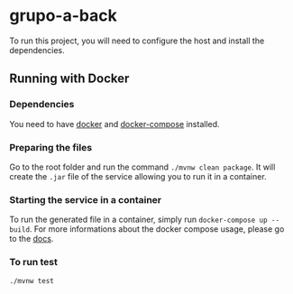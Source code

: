 # grupo-a-back
To run this project, you will need to configure the host and install the dependencies.

## Running with Docker

### Dependencies
You need to have [docker](https://docs.docker.com/install/) and [docker-compose](https://docs.docker.com/compose/install/) installed.

### Preparing the files
Go to the root folder and run the command `./mvnw clean package`. It will create the `.jar` file of the service allowing you to run it in a container.

### Starting the service in a container
To run the generated file in a container, simply run `docker-compose up --build`.
For more informations about the docker compose usage, please go to the [docs](https://docs.docker.com/compose/).

### To run test
`./mvnw test`
